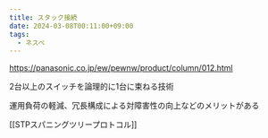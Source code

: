 ```yaml
---
title: スタック接続
date: 2024-03-08T00:11:00+09:00
tags:
  - ネスペ
---
```


https://panasonic.co.jp/ew/pewnw/product/column/012.html

2台以上のスイッチを論理的に1台に束ねる技術

運用負荷の軽減、冗長構成による対障害性の向上などのメリットがある

[[STPスパニングツリープロトコル]] 